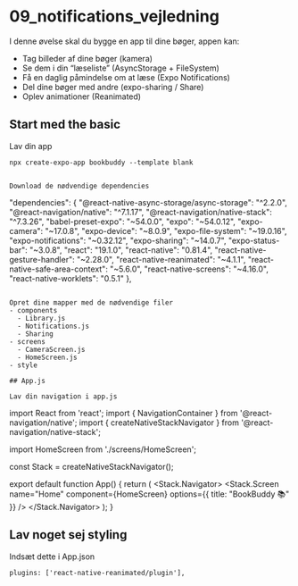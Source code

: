 # 09_notifications_vejledning

I denne øvelse skal du bygge en app til dine bøger, appen kan:

- Tag billeder af dine bøger (kamera)
- Se dem i din “læseliste” (AsyncStorage + FileSystem)
- Få en daglig påmindelse om at læse (Expo Notifications)
- Del dine bøger med andre (expo-sharing / Share)
- Oplev animationer (Reanimated)

## Start med the basic

Lav din app
````
npx create-expo-app bookbuddy --template blank


Download de nødvendige dependencies 

````
  "dependencies": {
    "@react-native-async-storage/async-storage": "^2.2.0",
    "@react-navigation/native": "^7.1.17",
    "@react-navigation/native-stack": "^7.3.26",
    "babel-preset-expo": "~54.0.0",
    "expo": "~54.0.12",
    "expo-camera": "~17.0.8",
    "expo-device": "~8.0.9",
    "expo-file-system": "~19.0.16",
    "expo-notifications": "~0.32.12",
    "expo-sharing": "~14.0.7",
    "expo-status-bar": "~3.0.8",
    "react": "19.1.0",
    "react-native": "0.81.4",
    "react-native-gesture-handler": "~2.28.0",
    "react-native-reanimated": "~4.1.1",
    "react-native-safe-area-context": "~5.6.0",
    "react-native-screens": "~4.16.0",
    "react-native-worklets": "0.5.1"
  },
````

Opret dine mapper med de nødvendige filer 
- components
  - Library.js
  - Notifications.js
  - Sharing
- screens
  - CameraScreen.js
  - HomeScreen.js
- style

## App.js

Lav din navigation i app.js

````
import React from 'react';
import { NavigationContainer } from '@react-navigation/native';
import { createNativeStackNavigator } from '@react-navigation/native-stack';

import HomeScreen from './screens/HomeScreen';

const Stack = createNativeStackNavigator();

export default function App() {
  return (
    <NavigationContainer>
      <Stack.Navigator>
        <Stack.Screen name="Home" component={HomeScreen} options={{ title: "BookBuddy 📚" }} />
      </Stack.Navigator>
    </NavigationContainer>
  );
}
 
## Lav noget sej styling

Indsæt dette i App.json
````
plugins: ['react-native-reanimated/plugin'],
````

